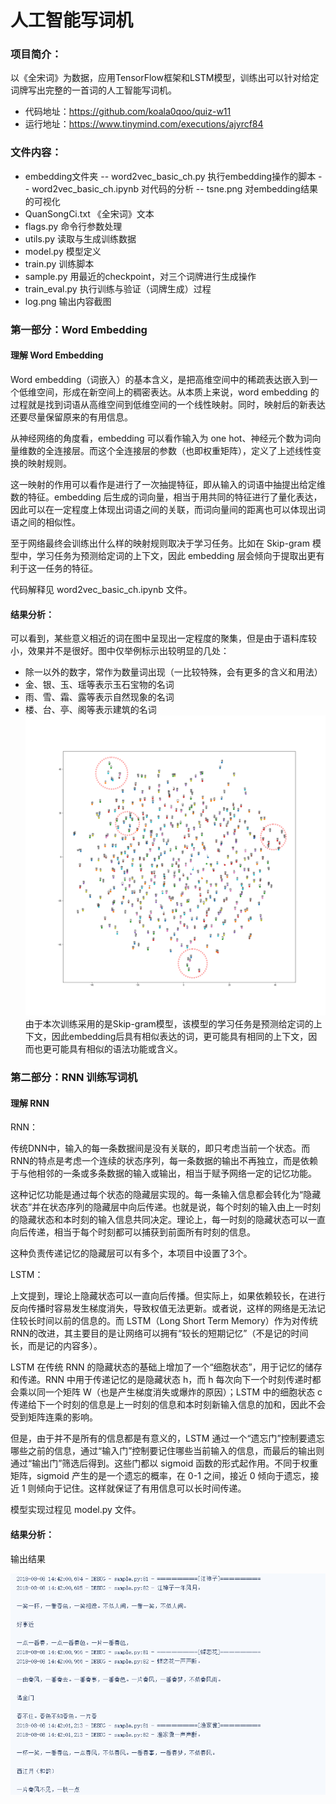 # 人工智能写词机

### 项目简介：

以《全宋词》为数据，应用TensorFlow框架和LSTM模型，训练出可以针对给定词牌写出完整的一首词的人工智能写词机。

- 代码地址：https://github.com/koala0qoo/quiz-w11
- 运行地址：https://www.tinymind.com/executions/ajyrcf84

### 文件内容：

- embedding文件夹
-- word2vec_basic_ch.py 执行embedding操作的脚本
-- word2vec_basic_ch.ipynb 对代码的分析
-- tsne.png 对embedding结果的可视化
- QuanSongCi.txt 《全宋词》文本
- flags.py 命令行参数处理
- utils.py 读取与生成训练数据
- model.py 模型定义
- train.py 训练脚本
- sample.py 用最近的checkpoint，对三个词牌进行生成操作
- train_eval.py 执行训练与验证（词牌生成）过程
- log.png 输出内容截图

### 第一部分：Word Embedding

#### 理解 Word Embedding

Word embedding（词嵌入）的基本含义，是把高维空间中的稀疏表达嵌入到一个低维空间，形成在新空间上的稠密表达。从本质上来说，word embedding 的过程就是找到词语从高维空间到低维空间的一个线性映射。同时，映射后的新表达还要尽量保留原来的有用信息。

从神经网络的角度看，embedding 可以看作输入为 one hot、神经元个数为词向量维数的全连接层。而这个全连接层的参数（也即权重矩阵），定义了上述线性变换的映射规则。

这一映射的作用可以看作是进行了一次抽提特征，即从输入的词语中抽提出给定维数的特征。embedding 后生成的词向量，相当于用共同的特征进行了量化表达，因此可以在一定程度上体现出词语之间的关联，而词向量间的距离也可以体现出词语之间的相似性。

至于网络最终会训练出什么样的映射规则取决于学习任务。比如在 Skip-gram 模型中，学习任务为预测给定词的上下文，因此 embedding 层会倾向于提取出更有利于这一任务的特征。

代码解释见 word2vec_basic_ch.ipynb 文件。

#### 结果分析：

可以看到，某些意义相近的词在图中呈现出一定程度的聚集，但是由于语料库较小，效果并不是很好。图中仅举例标示出较明显的几处：

- 除一以外的数字，常作为数量词出现（一比较特殊，会有更多的含义和用法）
- 金、银、玉、瑶等表示玉石宝物的名词
- 雨、雪、霜、露等表示自然现象的名词
- 楼、台、亭、阁等表示建筑的名词
![输入图片说明](https://github.com/koala0qoo/img/blob/master/tsne.png?raw=true)
由于本次训练采用的是Skip-gram模型，该模型的学习任务是预测给定词的上下文，因此embedding后具有相似表达的词，更可能具有相同的上下文，因而也更可能具有相似的语法功能或含义。


### 第二部分：RNN 训练写词机

#### 理解 RNN

RNN：

传统DNN中，输入的每一条数据间是没有关联的，即只考虑当前一个状态。而RNN的特点是考虑一个连续的状态序列，每一条数据的输出不再独立，而是依赖于与他相邻的一条或多条数据的输入或输出，相当于赋予网络一定的记忆功能。

这种记忆功能是通过每个状态的隐藏层实现的。每一条输入信息都会转化为“隐藏状态”并在状态序列的隐藏层中向后传递。也就是说，每个时刻的输入由上一时刻的隐藏状态和本时刻的输入信息共同决定。理论上，每一时刻的隐藏状态可以一直向后传递，相当于每个时刻都可以捕获到前面所有时刻的信息。

这种负责传递记忆的隐藏层可以有多个，本项目中设置了3个。

LSTM：

上文提到，理论上隐藏状态可以一直向后传播。但实际上，如果依赖较长，在进行反向传播时容易发生梯度消失，导致权值无法更新。或者说，这样的网络是无法记住较长时间以前的信息的。而 LSTM（Long Short Term Memory）作为对传统RNN的改进，其主要目的是让网络可以拥有“较长的短期记忆”（不是记的时间长，而是记的内容多）。

LSTM 在传统 RNN 的隐藏状态的基础上增加了一个“细胞状态”，用于记忆的储存和传递。RNN 中用于传递记忆的是隐藏状态 h，而 h 每次向下一个时刻传递时都会乘以同一个矩阵 W（也是产生梯度消失或爆炸的原因）；LSTM 中的细胞状态 c 传递给下一个时刻的信息是上一时刻的信息和本时刻新输入信息的加和，因此不会受到矩阵连乘的影响。

但是，由于并不是所有的信息都是有意义的，LSTM 通过一个“遗忘门”控制要遗忘哪些之前的信息，通过“输入门”控制要记住哪些当前输入的信息，而最后的输出则通过“输出门”筛选后得到。这些门都以 sigmoid 函数的形式起作用。不同于权重矩阵，sigmoid 产生的是一个遗忘的概率，在 0-1 之间，接近 0 倾向于遗忘，接近 1 则倾向于记住。这样就保证了有用信息可以长时间传递。

模型实现过程见 model.py 文件。

#### 结果分析：

输出结果

![输入图片说明](https://github.com/koala0qoo/img/blob/master/log.png?raw=true)


